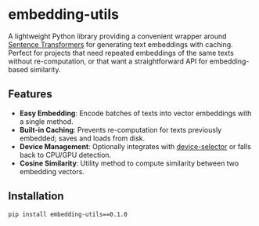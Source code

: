 # embedding-utils

A lightweight Python library providing a convenient wrapper around [Sentence Transformers](https://www.sbert.net/) for generating text embeddings with caching. Perfect for projects that need repeated embeddings of the same texts without re-computation, or that want a straightforward API for embedding-based similarity.

## Features

- **Easy Embedding**: Encode batches of texts into vector embeddings with a single method.
- **Built-in Caching**: Prevents re-computation for texts previously embedded; saves and loads from disk.
- **Device Management**: Optionally integrates with [device-selector](https://github.com/darizae/device-selector) or falls back to CPU/GPU detection.
- **Cosine Similarity**: Utility method to compute similarity between two embedding vectors.

## Installation

```bash
pip install embedding-utils==0.1.0
